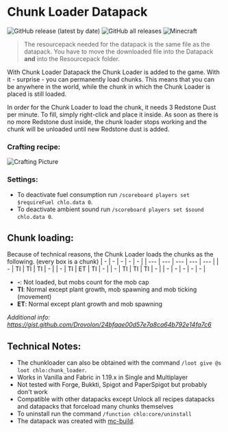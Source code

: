 # Chunk Loader Datapack
![GitHub release (latest by date)](https://img.shields.io/github/v/release/2mal3/Chunk-Loader-Datapack?style=flat-square) ![GitHub all releases](https://img.shields.io/github/downloads/2mal3/Chunk-Loader-Datapack/total?style=flat-square) ![Minecraft](https://img.shields.io/badge/Minecraft-1.19-orange?style=flat-square)

> The resourcepack needed for the datapack is the same file as the datapack. You have to move the downloaded file into the Datapack **and** into the Resourcepack folder.

With Chunk Loader Datapack the Chunk Loader is added to the game. With it - surprise - you can permanently load chunks.
This means that you can be anywhere in the world, while the chunk in which the Chunk Loader is placed is still loaded.

In order for the Chunk Loader to load the chunk, it needs 3 Redstone Dust per minute. To fill, simply right-click and place it inside. As soon as there is no more Redstone dust inside, the chunk loader stops working and the chunk will be unloaded until new Redstone dust is added.

### Crafting recipe:
![Crafting Picture](https://github.com/2mal3/Chunk-Loader-Datapack/blob/master/images/crafting.jpg)

### Settings:
 - To deactivate fuel consumption run `/scoreboard players set $requireFuel chlo.data 0`.
 - To deactivate ambient sound run `/scoreboard players set $sound chlo.data 0`.

## Chunk loading:
Because of technical reasons, the Chunk Loader loads the chunks as the following. (every box is a chunk)
| -   | -   | -   | -   | -   |
| --- | --- | --- | --- | --- |
| -   | TI  | TI  | TI  | -   |
| -   | TI  | ET  | TI  | -   |
| -   | TI  | TI  | TI  | -   |
| -   | -   | -   | -   | -   |
- **-**: Not loaded, but mobs count for the mob cap
- **TI**: Normal except plant growth, mob spawning and mob ticking (movement)
- **ET**: Normal except plant growth and mob spawning

_Additional info: https://gist.github.com/Drovolon/24bfaae00d57e7a8ca64b792e14fa7c6_

## Technical Notes:
- The chunkloader can also be obtained with the command `/loot give @s loot chlo:chunk_loader`.
- Works in Vanilla and Fabric in 1.19.x in Single and Multiplayer
- Not tested with Forge, Bukkti, Spigot and PaperSpigot but probably don't work
- Compatible with other datapacks except Unlock all recipes datapacks and datapacks that forceload many chunks themselves
- To uninstall run the command `/function chlo:core/uninstall`
- The datapack was created with [mc-build](https://github.com/mc-build/mc-build).
